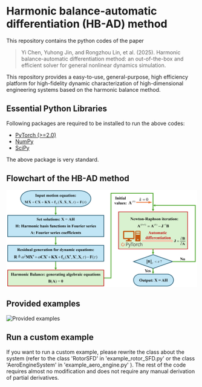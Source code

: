 # Harmonic balance-automatic differentiation (HB-AD) method

This repository contains the python codes of the paper
> Yi Chen, Yuhong Jin, and Rongzhou Lin, et al. (2025). Harmonic balance-automatic differentiation method: an out-of-the-box and efficient solver for general nonlinear dynamics simulation.

This repository provides a easy-to-use, general-purpose, high efficiency platform for high-fidelity dynamic characterization of high-dimensional engineering systems based on the harmonic balance method.

## Essential Python Libraries

Following packages are required to be installed to run the above codes:

+ [PyTorch (>=2.0)](https://pytorch.org/)
+ [NumPy](https://numpy.org/)
+ [SciPy](https://www.scipy.org/)

The above package is very standard.

## Flowchart of the HB-AD method

![Flowchart of the HB-AD method](https://github.com/shuizidesu/hb-ad/blob/main/images/framework.png)

## Provided examples

![Provided examples](https://github.com/shuizidesu/hb-ad/blob/main/images/examples.png)

## Run a custom example

If you want to run a custom example, please rewrite the class about the system (refer to the class 'RotorSFD' in 'example_rotor_SFD.py' or the class 'AeroEngineSystem' in 'example_aero_engine.py' ). The rest of the code requires almost no modification and does not require any manual derivation of partial derivatives.
